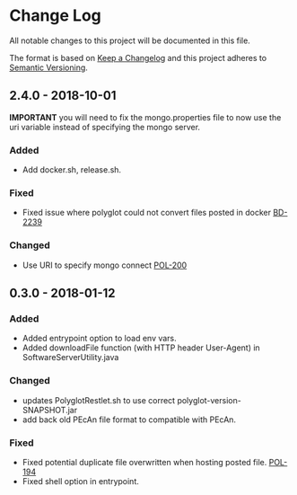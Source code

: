 # Change Log
All notable changes to this project will be documented in this file.

The format is based on [Keep a Changelog](http://keepachangelog.com/) 
and this project adheres to [Semantic Versioning](http://semver.org/).

## 2.4.0 - 2018-10-01

**IMPORTANT** you will need to fix the mongo.properties file to now
use the uri variable instead of specifying the mongo server.

### Added
- Add docker.sh, release.sh.

### Fixed
- Fixed issue where polyglot could not convert files posted in docker
  [BD-2239](https://opensource.ncsa.illinois.edu/jira/browse/BD-2239)

### Changed
- Use URI to specify mongo connect
  [POL-200](https://opensource.ncsa.illinois.edu/jira/browse/POL-200)
  
## 0.3.0 - 2018-01-12
### Added
- Added entrypoint option to load env vars.
- Added downloadFile function (with HTTP header User-Agent) in SoftwareServerUtility.java

### Changed
- updates PolyglotRestlet.sh to use correct polyglot-version-SNAPSHOT.jar
- add back old PEcAn file format to compatible with PEcAn. 

### Fixed
- Fixed potential duplicate file overwritten when hosting posted file. [POL-194](https://opensource.ncsa.illinois.edu/jira/browse/POL-194)
- Fixed shell option in entrypoint.

